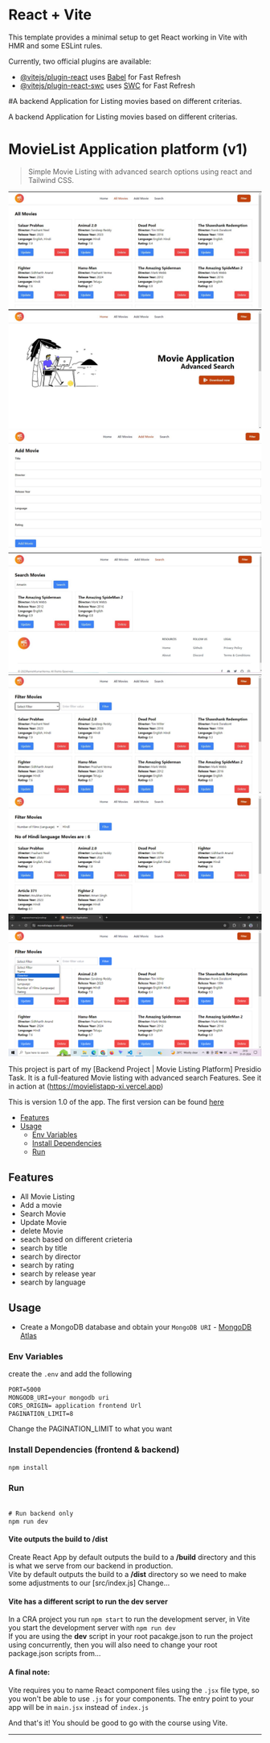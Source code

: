 # React + Vite

This template provides a minimal setup to get React working in Vite with HMR and some ESLint rules.

Currently, two official plugins are available:

- [@vitejs/plugin-react](https://github.com/vitejs/vite-plugin-react/blob/main/packages/plugin-react/README.md) uses [Babel](https://babeljs.io/) for Fast Refresh
- [@vitejs/plugin-react-swc](https://github.com/vitejs/vite-plugin-react-swc) uses [SWC](https://swc.rs/) for Fast Refresh


#A backend Application for Listing movies based on different criterias.


A backend Application for Listing movies based on different criterias.


# MovieList Application platform (v1)

>Simple Movie Listing with advanced search options using react and Tailwind CSS.

<img src="./public//web1.JPG">
<img src="./public//web2.JPG">
<img src="./public//web3.JPG">
<img src="./public//web4.JPG">
<img src="./public//web5.JPG">
<img src="./public//web 5.JPG">
<img src="./public//web6.png">


This project is part of my [Backend Project | Movie Listing Platform] Presidio Task. It is a full-featured Movie listing with advanced search Features. See it in action at (https://movielistapp-xi.vercel.app)

This is version 1.0 of the app. The first version can be found [here](https://movielistapp-xi.vercel.app)

<!-- toc -->

- [Features](#features)
- [Usage](#usage)
  - [Env Variables](#env-variables)
  - [Install Dependencies ](#install-dependencies)
  - [Run](#run)

## Features

- All Movie Listing
- Add a movie
- Search Movie
- Update Movie
- delete Movie
- seach based on different crieteria
- search by title
- search by director
- search by rating
- search by release year
- search by language


## Usage

- Create a MongoDB database and obtain your `MongoDB URI` - [MongoDB Atlas](https://www.mongodb.com/cloud/atlas/register)

### Env Variables

create the `.env` and add the following

```
PORT=5000
MONGODB_URI=your mongodb uri
CORS_ORIGIN= application frontend Url
PAGINATION_LIMIT=8
```

Change the  PAGINATION_LIMIT to what you want

### Install Dependencies (frontend & backend)

```
npm install

```

### Run

```

# Run backend only
npm run dev
```


#### Vite outputs the build to /dist

Create React App by default outputs the build to a **/build** directory and this is
what we serve from our backend in production.  
Vite by default outputs the build to a **/dist** directory so we need to make
some adjustments to our [src/index.js]
Change...


#### Vite has a different script to run the dev server

In a CRA project you run `npm start` to run the development server, in Vite you
start the development server with `npm run dev`  
If you are using the **dev** script in your root pacakge.json to run the project
using concurrently, then you will also need to change your root package.json
scripts from...


#### A final note:

Vite requires you to name React component files using the `.jsx` file
type, so you won't be able to use `.js` for your components. The entry point to
your app will be in `main.jsx` instead of `index.js`

And that's it! You should be good to go with the course using Vite.

---

